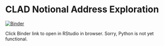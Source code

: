 # CLAD Notional Address Exploration

[![Binder](https://mybinder.org/badge_logo.svg)](https://mybinder.org/v2/gh/lpiep/clad_binder/HEAD?urlpath=rstudio)

Click Binder link to open in RStudio in browser. Sorry, Python is not yet functional. 

